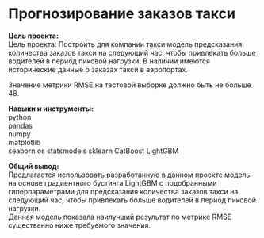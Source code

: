 # Прогнозирование заказов такси

**Цель проекта:**  
Цель проекта:
Построить для компании такси модель предсказания количества заказов такси на следующий час, чтобы привлекать больше водителей в период пиковой нагрузки.
В наличии имеются исторические данные о заказах такси в аэропортах.

Значение метрики RMSE на тестовой выборке должно быть не больше 48.

**Навыки и инструменты:**  
python  
pandas  
numpy  
matplotlib  
seaborn
os
statsmodels
sklearn
CatBoost
LightGBM


**Общий вывод:**  
Предлагается использовать разработанную в данном проекте модель на основе градиентного бустинга LightGBM с подобранными гиперпараметрами для предсказания количества заказов такси на следующий час, чтобы привлекать больше водителей в период пиковой нагрузки.  
Данная модель показала наилучший результат по метрике RMSE существенно ниже требуемого значения.
